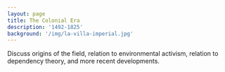 ```yaml
---
layout: page
title: The Colonial Era
description: '1492-1825'
background: '/img/la-villa-imperial.jpg'
---
```


Discuss origins of the field, relation to environmental activism, relation to dependency theory, and more recent developments.
